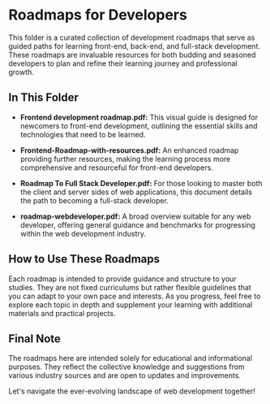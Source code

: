 # Roadmaps for Developers

This folder is a curated collection of development roadmaps that serve as guided paths for learning front-end, back-end, and full-stack development. These roadmaps are invaluable resources for both budding and seasoned developers to plan and refine their learning journey and professional growth.

## In This Folder

- **Frontend development roadmap.pdf:** This visual guide is designed for newcomers to front-end development, outlining the essential skills and technologies that need to be learned.

- **Frontend-Roadmap-with-resources.pdf:** An enhanced roadmap providing further resources, making the learning process more comprehensive and resourceful for front-end developers.

- **Roadmap To Full Stack Developer.pdf:** For those looking to master both the client and server sides of web applications, this document details the path to becoming a full-stack developer.

- **roadmap-webdeveloper.pdf:** A broad overview suitable for any web developer, offering general guidance and benchmarks for progressing within the web development industry.

## How to Use These Roadmaps

Each roadmap is intended to provide guidance and structure to your studies. They are not fixed curriculums but rather flexible guidelines that you can adapt to your own pace and interests. As you progress, feel free to explore each topic in depth and supplement your learning with additional materials and practical projects.

## Final Note

The roadmaps here are intended solely for educational and informational purposes. They reflect the collective knowledge and suggestions from various industry sources and are open to updates and improvements.

Let's navigate the ever-evolving landscape of web development together!